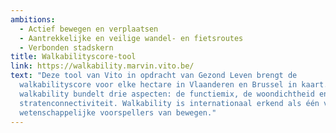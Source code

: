```yaml
---
ambitions:
  - Actief bewegen en verplaatsen
  - Aantrekkelijke en veilige wandel- en fietsroutes
  - Verbonden stadskern
title: Walkabilityscore-tool
link: https://walkability.marvin.vito.be/
text: "Deze tool van Vito in opdracht van Gezond Leven brengt de
  walkabilityscore voor elke hectare in Vlaanderen en Brussel in kaart. De
  walkability bundelt drie aspecten: de functiemix, de woondichtheid en de
  stratenconnectiviteit. Walkability is internationaal erkend als één van de 
  wetenschappelijke voorspellers van bewegen."
---
```

